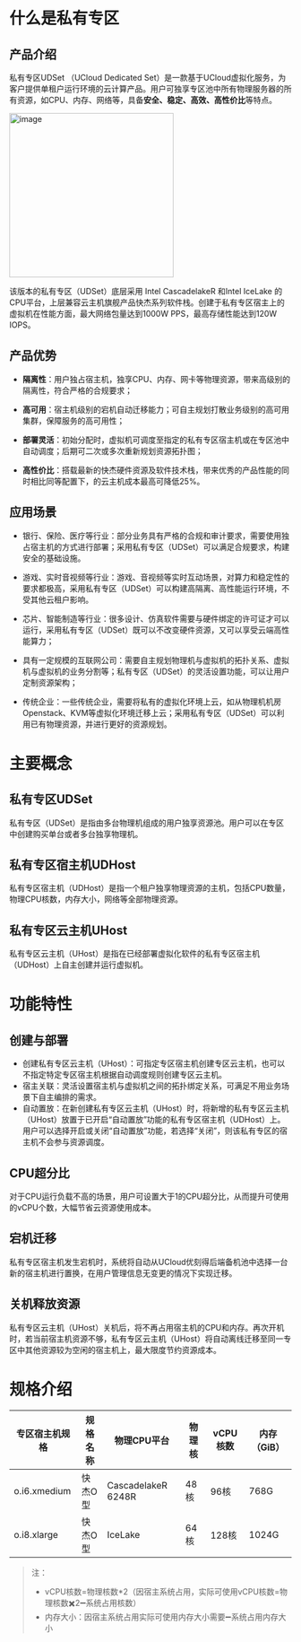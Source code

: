 
# 什么是私有专区

##  产品介绍

私有专区UDSet （UCloud Dedicated Set）是一款基于UCloud虚拟化服务，为客户提供单租户运行环境的云计算产品。用户可独享专区池中所有物理服务器的所有资源，如CPU、内存、网络等，具备**安全、稳定、高效、高性价比**等特点。

<img width="293" alt="image" src="https://user-images.githubusercontent.com/91523214/192753456-ce841d68-3ecc-4127-ba91-a217ebb835e7.png">

该版本的私有专区（UDSet）底层采用 Intel CascadelakeR 和Intel IceLake 的CPU平台，上层兼容云主机旗舰产品快杰系列软件栈。创建于私有专区宿主上的虚拟机在性能方面，最大网络包量达到1000W PPS，最高存储性能达到120W IOPS。



## 产品优势

- **隔离性**：用户独占宿主机，独享CPU、内存、网卡等物理资源，带来高级别的隔离性，符合严格的合规要求；

- **高可用**：宿主机级别的宕机⾃动迁移能⼒；可⾃主规划打散业务级别的⾼可⽤集群，保障服务的高可用性；

- **部署灵活**：初始分配时，虚拟机可调度至指定的私有专区宿主机或在专区池中自动调度；后期可⼆次或多次重新规划资源拓扑图；

-  **高性价比**：搭载最新的快杰硬件资源及软件技术栈，带来优秀的产品性能的同时相比同等配置下，的云主机成本最⾼可降低25%。



## 应用场景

- 银行、保险、医疗等行业：部分业务具有严格的合规和审计要求，需要使用独占宿主机的方式进行部署；采用私有专区（UDSet）可以满足合规要求，构建安全的基础设施。

- 游戏、实时音视频等行业：游戏、音视频等实时互动场景，对算力和稳定性的要求都极高，采用私有专区（UDSet）可以构建高隔离、高性能运行环境，不受其他云租户影响。

- 芯片、智能制造等行业：很多设计、仿真软件需要与硬件绑定的许可证才可以运行，采用私有专区（UDSet）既可以不改变硬件资源，又可以享受云端高性能算力；

- 具有一定规模的互联网公司：需要⾃主规划物理机与虚拟机的拓扑关系、虚拟机与虚拟机的业务分割等；私有专区（UDSet）的灵活设置功能，可以让用户定制资源架构；

- 传统企业：一些传统企业，需要将私有的虚拟化环境上云，如从物理机机房Openstack、KVM等虚拟化环境迁移上云；采用私有专区（UDSet）可以利用已有物理资源，并进行更好的资源规划。



# 主要概念

## 私有专区UDSet

私有专区（UDSet）是指由多台物理机组成的用户独享资源池。用户可以在专区中创建购买单台或者多台独享物理机。

## 私有专区宿主机UDHost

私有专区宿主机（UDHost）是指一个租户独享物理资源的主机，包括CPU数量，物理CPU核数，内存大小，网络等全部物理资源。

## 私有专区云主机UHost

私有专区云主机（UHost）是指在已经部署虚拟化软件的私有专区宿主机（UDHost）上自主创建并运行虚拟机。



# 功能特性 

## 创建与部署

- 创建私有专区云主机（UHost）：可指定专区宿主机创建专区云主机，也可以不指定特定专区宿主机根据自动调度规则创建专区云主机。
- 宿主关联：灵活设置宿主机与虚拟机之间的拓扑绑定关系，可满足不用业务场景下自主编排的需求。
- 自动置放：在新创建私有专区云主机（UHost）时，将新增的私有专区云主机（UHost）放置于已开启“自动置放”功能的私有专区宿主机（UDHost）上。用户可以选择开启或关闭“自动置放”功能，若选择“关闭”，则该私有专区的宿主机不会参与资源调度。 

## CPU超分比

对于CPU运行负载不高的场景，用户可设置大于1的CPU超分⽐，从⽽提升可使⽤的vCPU个数，大幅节省云资源使用成本。

## 宕机迁移

私有专区宿主机发生宕机时，系统将自动从UCloud优刻得后端备机池中选择⼀台新的宿主机进⾏置换，在用户管理信息无变更的情况下实现迁移。

## 关机释放资源

私有专区云主机（UHost）关机后，将不再占⽤宿主机的CPU和内存。再次开机时，若当前宿主机资源不够，私有专区云主机（UHost）将自动离线迁移至同一专区中其他资源较为空闲的宿主机上，最大限度节约资源成本。





# 规格介绍



| 专区宿主机规格 | 规格名称 | 物理CPU平台        | 物理核 | vCPU核数 | 内存（GiB） |
| -------------- | -------- | ------------------ | ------ | -------- | ----------- |
| o.i6.xmedium   | 快杰O型  | CascadelakeR 6248R | 48核   | 96核     | 768G        |
| o.i8.xlarge    | 快杰O型  | IceLake            | 64核   | 128核    | 1024G       |

> 注：
>- vCPU核数=物理核数*2（因宿主系统占用，实际可使用vCPU核数=物理核数✖️2➖系统占用核数）
>- 内存大小：因宿主系统占用实际可使用内存大小需要➖系统占用内存大小
